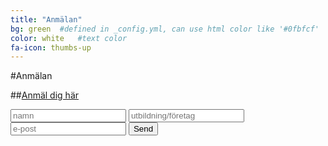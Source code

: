 ```yaml
---
title: "Anmälan"
bg: green  #defined in _config.yml, can use html color like '#0fbfcf'
color: white   #text color
fa-icon: thumbs-up
---
```


#Anmälan

##[Anmäl dig här](https://docs.google.com/forms/d/1LljdxnWI6FjMl1vpSQU_x_Ue2w_P_2tbTlMVY7olt14/viewform)

<form  class="form-style" action="//formspree.io/evelina.olsson@hiq.se">
    <input type="text" name="name" placeholder="namn">
    <input type="email" name="_replyto" placeholder="utbildning/företag">
    <input type="email" name="_replyto" placeholder="e-post">
    <input  type="submit" value="Send" method="POST">
</form>